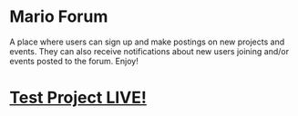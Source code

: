 # Mario Forum

A place where users can sign up and make postings on new projects and events. They can also receive notifications about new users joining and/or events posted to the forum. Enjoy!

# [Test Project LIVE!](https://mario-forum.web.app/)
